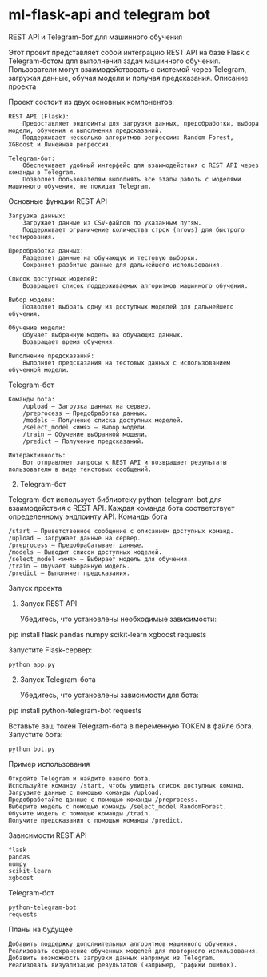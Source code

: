 # ml-flask-api and telegram bot
REST API и Telegram-бот для машинного обучения

Этот проект представляет собой интеграцию REST API на базе Flask с Telegram-ботом для выполнения задач машинного обучения. Пользователи могут взаимодействовать с системой через Telegram, загружая данные, обучая модели и получая предсказания.
Описание проекта

Проект состоит из двух основных компонентов:

    REST API (Flask):
        Предоставляет эндпоинты для загрузки данных, предобработки, выбора модели, обучения и выполнения предсказаний.
        Поддерживает несколько алгоритмов регрессии: Random Forest, XGBoost и Линейная регрессия.

    Telegram-бот:
        Обеспечивает удобный интерфейс для взаимодействия с REST API через команды в Telegram.
        Позволяет пользователям выполнять все этапы работы с моделями машинного обучения, не покидая Telegram.

Основные функции
REST API

    Загрузка данных:
        Загружает данные из CSV-файлов по указанным путям.
        Поддерживает ограничение количества строк (nrows) для быстрого тестирования.

    Предобработка данных:
        Разделяет данные на обучающую и тестовую выборки.
        Сохраняет разбитые данные для дальнейшего использования.

    Список доступных моделей:
        Возвращает список поддерживаемых алгоритмов машинного обучения.

    Выбор модели:
        Позволяет выбрать одну из доступных моделей для дальнейшего обучения.

    Обучение модели:
        Обучает выбранную модель на обучающих данных.
        Возвращает время обучения.

    Выполнение предсказаний:
        Выполняет предсказания на тестовых данных с использованием обученной модели.

Telegram-бот

    Команды бота:
        /upload — Загрузка данных на сервер.
        /preprocess — Предобработка данных.
        /models — Получение списка доступных моделей.
        /select_model <имя> — Выбор модели.
        /train — Обучение выбранной модели.
        /predict — Получение предсказаний.

    Интерактивность:
        Бот отправляет запросы к REST API и возвращает результаты пользователю в виде текстовых сообщений.


2. Telegram-бот

Telegram-бот использует библиотеку python-telegram-bot для взаимодействия с REST API. Каждая команда бота соответствует определенному эндпоинту API.
Команды бота

    /start — Приветственное сообщение с описанием доступных команд.
    /upload — Загружает данные на сервер.
    /preprocess — Предобрабатывает данные.
    /models — Выводит список доступных моделей.
    /select_model <имя> — Выбирает модель для обучения.
    /train — Обучает выбранную модель.
    /predict — Выполняет предсказания.

Запуск проекта
1. Запуск REST API

    Убедитесь, что установлены необходимые зависимости:

pip install flask pandas numpy scikit-learn xgboost requests

Запустите Flask-сервер:

    python app.py

2. Запуск Telegram-бота

    Убедитесь, что установлены зависимости для бота:

pip install python-telegram-bot requests

Вставьте ваш токен Telegram-бота в переменную TOKEN в файле бота.
Запустите бота:

    python bot.py

Пример использования

    Откройте Telegram и найдите вашего бота.
    Используйте команду /start, чтобы увидеть список доступных команд.
    Загрузите данные с помощью команды /upload.
    Предобработайте данные с помощью команды /preprocess.
    Выберите модель с помощью команды /select_model RandomForest.
    Обучите модель с помощью команды /train.
    Получите предсказания с помощью команды /predict.

Зависимости
REST API

    flask
    pandas
    numpy
    scikit-learn
    xgboost

Telegram-бот

    python-telegram-bot
    requests

Планы на будущее

    Добавить поддержку дополнительных алгоритмов машинного обучения.
    Реализовать сохранение обученных моделей для повторного использования.
    Добавить возможность загрузки данных напрямую из Telegram.
    Реализовать визуализацию результатов (например, графики ошибок).

